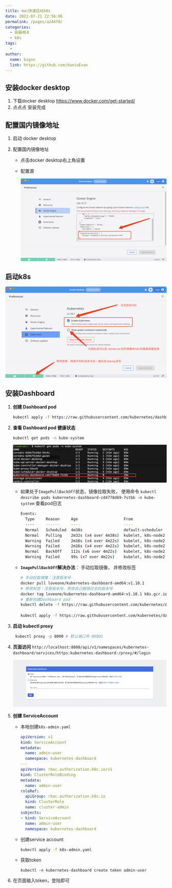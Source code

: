 ```yaml
---
title: mac快速启动k8s
date: 2022-07-21 22:56:06
permalink: /pages/a244f0/
categories:
  - 容器相关
  - k8s
tags:
  - 
author: 
  name: bigox
  link: https://github.com/daniuEvan
---
```

## 安装docker desktop

1. 下载docker desktop https://www.docker.com/get-started/
2. 点点点 安装完成

## 配置国内镜像地址

1. 启动 docker desktop

2. 配置国内镜像地址

   - 点击docker desktop右上角设置

   - 配置源

     ![image-20220721223535649](https://raw.githubusercontent.com/daniuEvan/pictrues/main/Typora/20220721223535.png)

## 启动k8s

![image-20220721223741796](https://raw.githubusercontent.com/daniuEvan/pictrues/main/Typora/20220721223741.png)

## 安装Dashboard

1. **创建 Dashboard  pod**

   ```bash
   kubectl apply -f https://raw.githubusercontent.com/kubernetes/dashboard/v1.10.1/src/deploy/recommended/kubernetes-dashboard.yaml
   ```

2. **查看 Dashboard  pod 健康状态**

   ```bash
   kubectl get pods -n kube-system
   ```

   ![image-20220721224109349](https://raw.githubusercontent.com/daniuEvan/pictrues/main/Typora/20220721224109.png)

   - 如果处于`ImagePullBackOff`状态，镜像拉取失败， 使用命令  `kubectl describe pods kubernetes-dashboard-cd4778d69-7stbb -n kube-system` 查看pod日志

     ```bash
     Events:
       Type     Reason     Age                    From                Message
       ----     ------     ----                   ----                -------
       Normal   Scheduled  4m38s                  default-scheduler   Successfully assigned kube-system/kubernetes-dashboard-975499656-krwl7 to k8s-node2
       Normal   Pulling    2m32s (x4 over 4m38s)  kubelet, k8s-node2  Pulling image "k8s.gcr.io/kubernetes-dashboard-amd64:v1.10.1"
       Warning  Failed     2m16s (x4 over 4m22s)  kubelet, k8s-node2  Failed to pull image "k8s.gcr.io/kubernetes-dashboard-amd64:v1.10.1": rpc error: code = Unknown desc = Error response from daemon: Get https://k8s.gcr.io/v2/: net/http: request canceled while waiting for connection (Client.Timeout exceeded while awaiting headers)
       Warning  Failed     2m16s (x4 over 4m22s)  kubelet, k8s-node2  Error: ErrImagePull
       Normal   BackOff    112s (x6 over 4m22s)   kubelet, k8s-node2  Back-off pulling image "k8s.gcr.io/kubernetes-dashboard-amd64:v1.10.1"
       Warning  Failed     99s (x7 over 4m22s)    kubelet, k8s-node2  Error: ImagePullBackOff
     
     ```

   - **`ImagePullBackOff`解决办法**： 手动拉取镜像， 并修改标签

     ```bash
     # 手动拉取镜像：注意版本号
     docker pull loveone/kubernetes-dashboard-amd64:v1.10.1
     # 修改标签：注意版本号，修改自己报错日志的版本号
     docker tag loveone/kubernetes-dashboard-amd64:v1.10.1 k8s.gcr.io/kubernetes-dashboard-amd64:v1.10.1
     # 重新创建Dashboard pod
     kubectl delete -f https://raw.githubusercontent.com/kubernetes/dashboard/v1.10.1/src/deploy/recommended/kubernetes-dashboard.yaml
     
     kubectl apply -f https://raw.githubusercontent.com/kubernetes/dashboard/v1.10.1/src/deploy/recommended/kubernetes-dashboard.yaml
     ```

     

3. **启动 kubectl proxy**

   ```bash
    kubectl proxy -p 8000 # 默认端口号 80001 
   ```

4. **页面访问** `http://localhost:8000/api/v1/namespaces/kubernetes-dashboard/services/https:kubernetes-dashboard:/proxy/#/login`

   ![image-20220721225106069](https://raw.githubusercontent.com/daniuEvan/pictrues/main/Typora/20220721225106.png)

5. **创建 ServiceAccount**

   - 本地创建`k8s-admin.yaml`

     ```yaml
     apiVersion: v1
     kind: ServiceAccount
     metadata:
       name: admin-user
       namespace: kubernetes-dashboard
     ---
     apiVersion: rbac.authorization.k8s.io/v1
     kind: ClusterRoleBinding
     metadata:
       name: admin-user
     roleRef:
       apiGroup: rbac.authorization.k8s.io
       kind: ClusterRole
       name: cluster-admin
     subjects:
     - kind: ServiceAccount
       name: admin-user
       namespace: kubernetes-dashboard
     ```

   - 创建service account

     ```bash
     kubectl apply -f k8s-admin.yaml
     ```

   - 获取token

     ```
     kubectl -n kubernetes-dashboard create token admin-user
     ```

6. 在页面输入token，登陆即可

   

